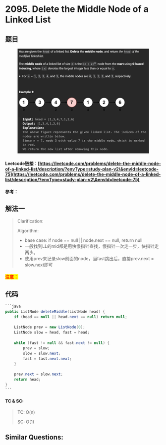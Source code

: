 # 2095. Delete the Middle Node of a Linked List

## 题目

<figure><img src=".gitbook/assets/image.png" alt=""><figcaption></figcaption></figure>

#### Leetcode链接：[https://leetcode.com/problems/delete-the-middle-node-of-a-linked-list/description/?envType=study-plan-v2\&envId=leetcode-75](https://leetcode.com/problems/delete-the-middle-node-of-a-linked-list/description/?envType=study-plan-v2\&envId=leetcode-75)

#### 参考：

## 解法一

> Clarification:&#x20;
>
> Algorithm:&#x20;
>
> * base case: if node == null || node.next == null, return null
> * 一般找到LL的mid都是用快慢指针查找，慢指针一次走一步，快指针走两步。
> * 使用prev来记录slow前面的node，当fast跳出后，直接prev.next = slow.next即可

#### <mark style="color:red;">注意：</mark>

## 代码

````java
```java
public ListNode deleteMiddle(ListNode head) {
    if (head == null || head.next == null) return null;
    
    ListNode prev = new ListNode(0);
    ListNode slow = head, fast = head;

    while (fast != null && fast.next != null) {
        prev = slow;
        slow = slow.next;
        fast = fast.next.next;
    }

    prev.next = slow.next;
    return head;
}
```
````

#### TC & SC:&#x20;

> TC: O(n)
>
> SC: O(1)

## **Similar Questions:**&#x20;
